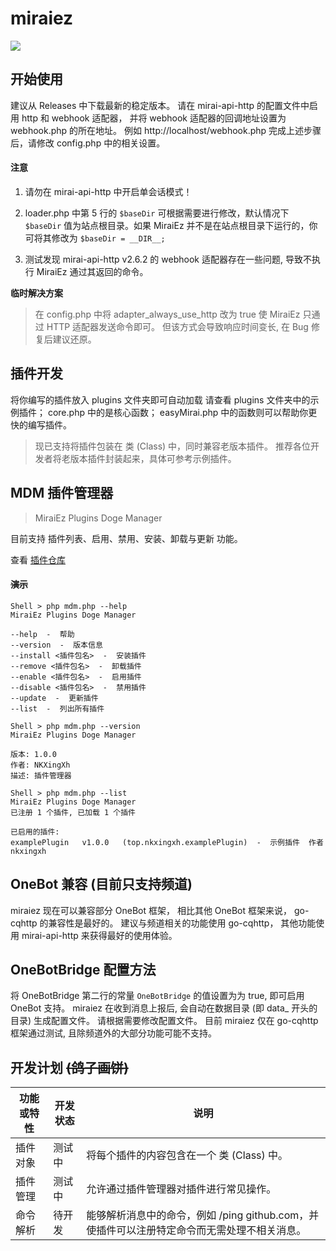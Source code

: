 # miraiez

![](https://img.shields.io/github/license/nkxingxh/miraiez.svg)

## 开始使用

建议从 Releases 中下载最新的稳定版本。
请在 mirai-api-http 的配置文件中启用 http 和 webhook 适配器，
并将 webhook 适配器的回调地址设置为 webhook.php 的所在地址。
例如 http://localhost/webhook.php
完成上述步骤后，请修改 config.php 中的相关设置。

#### 注意

1. 请勿在 mirai-api-http 中开启单会话模式！

1. loader.php 中第 5 行的 `$baseDir` 可根据需要进行修改，默认情况下 `$baseDir` 值为站点根目录。如果 MiraiEz 并不是在站点根目录下运行的，你可将其修改为 `$baseDir = __DIR__;`

1. 测试发现 mirai-api-http v2.6.2 的 webhook 适配器存在一些问题, 导致不执行 MiraiEz 通过其返回的命令。

**临时解决方案**

> 在 config.php 中将 adapter_always_use_http 改为 true 使 MiraiEz 只通过 HTTP 适配器发送命令即可。
> 但该方式会导致响应时间变长, 在 Bug 修复后建议还原。

## 插件开发

将你编写的插件放入 plugins 文件夹即可自动加载
请查看 plugins 文件夹中的示例插件；
core.php 中的是核心函数；
easyMirai.php 中的函数则可以帮助你更快的编写插件。

> 现已支持将插件包装在 类 (Class) 中，同时兼容老版本插件。
推荐各位开发者将老版本插件封装起来，具体可参考示例插件。

## MDM 插件管理器

> MiraiEz Plugins Doge Manager

目前支持 插件列表、启用、禁用、安装、卸载与更新 功能。

查看 [插件仓库](https://github.com/nkxingxh/miraiez-plugins "插件仓库")

#### ~~演示~~

    Shell > php mdm.php --help
    MiraiEz Plugins Doge Manager
    
    --help  -  帮助
    --version  -  版本信息
    --install <插件包名>  -  安装插件
    --remove <插件包名>  -  卸载插件
    --enable <插件包名>  -  启用插件
    --disable <插件包名>  -  禁用插件
    --update  -  更新插件
    --list  -  列出所有插件
    
    Shell > php mdm.php --version
    MiraiEz Plugins Doge Manager
    
    版本: 1.0.0
    作者: NKXingXh
    描述: 插件管理器
    
    Shell > php mdm.php --list
    MiraiEz Plugins Doge Manager
    已注册 1 个插件, 已加载 1 个插件
    
    已启用的插件:
    examplePlugin   v1.0.0   (top.nkxingxh.examplePlugin)  -  示例插件  作者  nkxingxh
    

## OneBot 兼容 (目前只支持频道)

miraiez 现在可以兼容部分 OneBot 框架，
相比其他 OneBot 框架来说， go-cqhttp 的兼容性是最好的。
建议与频道相关的功能使用 go-cqhttp，
其他功能使用 mirai-api-http 来获得最好的使用体验。

## OneBotBridge 配置方法

将 OneBotBridge 第二行的常量 `OneBotBridge` 的值设置为为 true, 即可启用 OneBot 支持。
miraiez 在收到消息上报后, 会自动在数据目录 (即 data_ 开头的目录) 生成配置文件。
请根据需要修改配置文件。
目前 miraiez 仅在 go-cqhttp 框架通过测试, 且除频道外的大部分功能可能不支持。

## 开发计划 ~~(鸽子画饼)~~

| 功能或特性 | 开发状态 | 说明 |
| ----------- | --------- | ----- |
| 插件对象 | 测试中 | 将每个插件的内容包含在一个 类 (Class) 中。 |
| 插件管理 | 测试中 | 允许通过插件管理器对插件进行常见操作。 |
| 命令解析 | 待开发 | 能够解析消息中的命令，例如 /ping github.com，并使插件可以注册特定命令而无需处理不相关消息。 |
